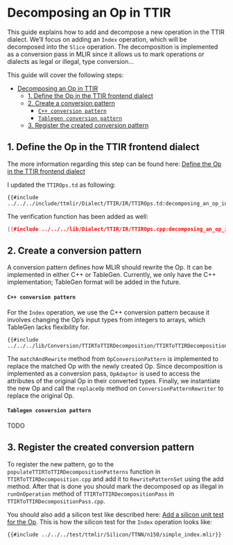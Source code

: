 # Decomposing an Op in TTIR

This guide explains how to add and decompose a new operation in the TTIR dialect. We’ll focus on adding an `Index` operation, which will be decomposed into the `Slice` operation. The decomposition is implemented as a conversion pass in MLIR since it allows us to mark operations or dialects as legal or illegal, type conversion...

This guide will cover the following steps:
- [Decomposing an Op in TTIR](#decomposing-an-op-in-ttir)
  - [1. Define the Op in the TTIR frontend dialect](#1-define-the-op-in-the-ttir-frontend-dialect)
  - [2. Create a conversion pattern](#2-create-a-conversion-pattern)
      - [`C++ conversion pattern`](#c-conversion-pattern)
      - [`Tablegen conversion pattern`](#tablegen-conversion-pattern)
  - [3. Register the created conversion pattern](#3-register-the-created-conversion-pattern)

## 1. Define the Op in the TTIR frontend dialect

The more information regarding this step can be found here: [Define the Op in the TTIR frontend dialect](./adding-an-op.md#1-define-the-op-in-the-ttir-frontend-dialect)

I updated the `TTIROps.td` as following:

```td
{{#include ../../../include/ttmlir/Dialect/TTIR/IR/TTIROps.td:decomposing_an_op_index_ttir}}
```

The verification function has been added as well:

```cpp
{{#include ../../../lib/Dialect/TTIR/IR/TTIROps.cpp:decomposing_an_op_index_ttir_verify}}
```

## 2. Create a conversion pattern

A conversion pattern defines how MLIR should rewrite the Op. It can be implemented in either C++ or TableGen. Currently, we only have the C++ implementation; TableGen format will be added in the future.

#### `C++ conversion pattern`

For the `Index` operation, we use the C++ conversion pattern because it involves changing the Op’s input types from integers to arrays, which TableGen lacks flexibility for.

```
{{#include ../../../lib/Conversion/TTIRToTTIRDecomposition/TTIRToTTIRDecomposition.cpp:decomposing_an_op_index_ttir_decompose_pattern}}
```

The `matchAndRewrite` method from `OpConversionPattern` is implemented to replace the matched Op with the newly created Op. Since decomposition is implemented as a conversion pass, `OpAdaptor` is used to access the attributes of the original Op in their converted types. Finally, we instantiate the new Op and call the `replaceOp` method on `ConversionPatternRewriter` to replace the original Op.

#### `Tablegen conversion pattern`
TODO

## 3. Register the created conversion pattern

To register the new pattern, go to the `populateTTIRToTTIRDecompositionPatterns` function in `TTIRToTTIRDecomposition.cpp` and add it to `RewritePatternSet` using the add method. After that is done you should mark the decomposed op as illegal in `runOnOperation` method of `TTIRToTTIRDecompositionPass` in `TTIRToTTIRDecompositionPass.cpp`.

You should also add a silicon test like described here: [Add a silicon unit test for the Op](./adding-an-op.md##8-add-a-silicon-unit-test-for-the-op). This is how the silicon test for the `Index` operation looks like:
```mlir
{{#include ../../../test/ttmlir/Silicon/TTNN/n150/simple_index.mlir}}
```
